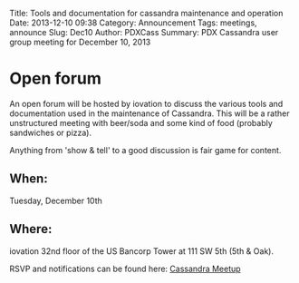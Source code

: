Title: Tools and documentation for cassandra maintenance and operation
Date: 2013-12-10 09:38
Category: Announcement
Tags: meetings, announce
Slug: Dec10
Author: PDXCass
Summary: PDX Cassandra user group meeting for December 10, 2013

# Open forum

An open forum will be hosted by iovation to discuss the various tools and documentation used in the maintenance of Cassandra. This will be a rather unstructured meeting with beer/soda and some kind of food (probably sandwiches or pizza).

Anything from 'show & tell' to a good discussion is fair game for content.

## When: 

Tuesday, December 10th

## Where:

iovation
32nd floor of the US Bancorp Tower at 111 SW 5th (5th & Oak).

RSVP and notifications can be found here:
[Cassandra Meetup](http://www.meetup.com/DataStax-Cassandra-Portland-Users/)
